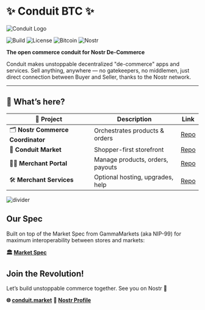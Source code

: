 # ✨ Conduit BTC ✨

![Conduit Logo](https://conduit.market/assets/conduit-logo.svg)

![Build](https://img.shields.io/badge/build-passing-brightgreen) ![License](https://img.shields.io/badge/license-MIT-blue) ![Bitcoin](https://img.shields.io/badge/bitcoin-⚡-orange) ![Nostr](https://img.shields.io/badge/nostr-connected-purple)

**The open commerce conduit for Nostr De-Commerce**

Conduit makes unstoppable decentralized "de-commerce" apps and services. Sell anything, anywhere — no gatekeepers, no middlemen, just direct connection between Buyer and Seller, thanks to the Nostr network.

---

## 🚀 What’s here?

| 📂 Project                         | Description                      | Link                                                              |
| ---------------------------------- | -------------------------------- | ----------------------------------------------------------------- |
| 🗂️ **Nostr Commerce Coordinator** | Orchestrates products & orders   | [Repo](https://github.com/Conduit-BTC/nostr-commerce-coordinator) |
| 🛒 **Conduit Market**              | Shopper-first storefront         | [Repo](https://github.com/Conduit-BTC/conduit-market)             |
| 🧑‍💻 **Merchant Portal**          | Manage products, orders, payouts | [Repo](https://github.com/Conduit-BTC/merchant-portal)            |
| 🛠️ **Merchant Services**          | Optional hosting, upgrades, help | [Repo](https://github.com/Conduit-BTC/merchant-services)          |

![divider](https://conduit.market/assets/conduit-divider.svg)

## Our Spec

Built on top of the Market Spec from GammaMarkets (aka NIP-99) for maximum interoperability between stores and markets:

**🏛️ [Market Spec](https://github.com/GammaMarkets/market-spec/blob/main/spec.md)**

## Join the Revolution!

Let’s build unstoppable commerce together. See you on Nostr 👋

**🌐 [conduit.market](https://conduit.market)**
**💬 [Nostr Profile](https://njump.me/nprofile1qqsfmys8030rttmk77cumprnsqqt0whmg0fqkz3xcx8798ag8rf8z3sad6jak)**

